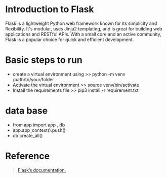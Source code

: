 # Introduction to Flask 

Flask is a lightweight Python web framework known for its simplicity and flexibility. It's modular, uses Jinja2 templating, and is great for building web applications and RESTful APIs. With a small core and an active community, Flask is a popular choice for quick and efficient development.



# Basic steps to run 
- create a virtual environment using >> python -m venv /path/to/your/folder
- Activate the virtual environment >> source venv/bin/activate 
- Install the requirements file >> pip3 install -r requirement.txt



# data base 

- from app import app , db
- app.app_context().push()
- db.create_all()









# Reference
> [Flask’s documentation.](https://flask.palletsprojects.com/en/3.0.x/)



